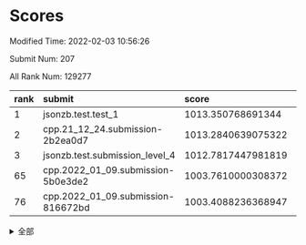 # Scores

Modified Time: 2022-02-03 10:56:26

Submit Num: 207

All Rank Num: 129277

| rank |               submit               |       score        |       sigma        | pk_num |
| :--- | :--------------------------------- | :----------------- | :----------------- | :----- |
| 1    | jsonzb.test.test_1                 | 1013.350768691344  | 0.8299253514278565 | 2499   |
| 2    | cpp.21_12_24.submission-2b2ea0d7   | 1013.2840639075322 | 0.8014314232478948 | 2500   |
| 3    | jsonzb.test.submission_level_4     | 1012.7817447981819 | 0.8020554691743668 | 2494   |
| 65   | cpp.2022_01_09.submission-5b0e3de2 | 1003.7610000308372 | 0.7159938248896545 | 2499   |
| 76   | cpp.2022_01_09.submission-816672bd | 1003.4088236368947 | 0.7172710418619879 | 2499   |


<details>
<summary>全部</summary>

| rank |                 submit                 |       score        |       sigma        | pk_num |
| :--- | :------------------------------------- | :----------------- | :----------------- | :----- |
| 1    | jsonzb.test.test_1                     | 1013.350768691344  | 0.8299253514278565 | 2499   |
| 2    | cpp.21_12_24.submission-2b2ea0d7       | 1013.2840639075322 | 0.8014314232478948 | 2500   |
| 3    | jsonzb.test.submission_level_4         | 1012.7817447981819 | 0.8020554691743668 | 2494   |
| 4    | gobigger.level_3.submission_level_3_13 | 1011.7453384281545 | 0.7620114746581299 | 2501   |
| 5    | gobigger.level_3.submission_level_3_9  | 1011.6407406576251 | 0.7727138026253251 | 2499   |
| 6    | gobigger.level_3.submission_level_3_18 | 1011.4551597351251 | 0.742588708639567  | 2502   |
| 7    | gobigger.level_3.submission_level_3_33 | 1011.2745356692872 | 0.7830577547232096 | 2498   |
| 8    | gobigger.level_3.submission_level_3_6  | 1011.2242677816911 | 0.7569410756111046 | 2491   |
| 9    | gobigger.level_3.submission_level_3_30 | 1011.0449756232614 | 0.7617769141076683 | 2504   |
| 10   | gobigger.level_3.submission_level_3_28 | 1011.0001065143293 | 0.7998784244746426 | 2500   |
| 11   | gobigger.level_3.submission_level_3_35 | 1010.9474799725924 | 0.7710795821635779 | 2501   |
| 12   | gobigger.level_3.submission_level_3_5  | 1010.6419927278777 | 0.779265245648865  | 2498   |
| 13   | gobigger.level_3.submission_level_3_19 | 1010.6188890391762 | 0.7702611591313465 | 2499   |
| 14   | gobigger.level_3.submission_level_3_1  | 1010.6026932514138 | 0.7681029433810085 | 2499   |
| 15   | gobigger.level_3.submission_level_3_47 | 1010.6018323231011 | 0.7522583684823403 | 2502   |
| 16   | gobigger.level_3.submission_level_3_16 | 1010.5981946858614 | 0.7661589829648042 | 2496   |
| 17   | gobigger.level_3.submission_level_3_21 | 1010.5680411984109 | 0.7720607911575348 | 2503   |
| 18   | gobigger.level_3.submission_level_3_29 | 1010.5436506109623 | 0.7715096540992901 | 2499   |
| 19   | gobigger.level_3.submission_level_3_0  | 1010.5089907416383 | 0.7734096040633636 | 2497   |
| 20   | gobigger.level_3.submission_level_3_17 | 1010.4107948152417 | 0.7735556854149038 | 2497   |
| 21   | gobigger.level_3.submission_level_3_10 | 1010.3495391959954 | 0.7613620210443092 | 2495   |
| 22   | gobigger.level_3.submission_level_3_20 | 1010.3184499718361 | 0.74941721434519   | 2505   |
| 23   | gobigger.level_3.submission_level_3_2  | 1010.3047678321452 | 0.7585851602177122 | 2505   |
| 24   | gobigger.level_3.submission_level_3_4  | 1010.1875430911928 | 0.7683888878897848 | 2498   |
| 25   | gobigger.level_3.submission_level_3_31 | 1010.1296248987888 | 0.7742580489483486 | 2502   |
| 26   | gobigger.level_3.submission_level_3_3  | 1010.0721581741791 | 0.7494669438160675 | 2494   |
| 27   | gobigger.level_3.submission_level_3_11 | 1010.0673215353328 | 0.7579912126720848 | 2493   |
| 28   | gobigger.level_3.submission_level_3_32 | 1010.059226236048  | 0.7612006004049071 | 2502   |
| 29   | gobigger.level_3.submission_level_3_26 | 1010.0368257952063 | 0.764057989913434  | 2500   |
| 30   | gobigger.level_3.submission_level_3_14 | 1010.025965178494  | 0.7583867695486943 | 2499   |
| 31   | gobigger.level_3.submission_level_3_25 | 1009.929291162301  | 0.7590940053214484 | 2498   |
| 32   | gobigger.level_3.submission_level_3_37 | 1009.8310039548951 | 0.7572706044353439 | 2497   |
| 33   | gobigger.level_3.submission_level_3_36 | 1009.8271810057727 | 0.7533214343163332 | 2495   |
| 34   | gobigger.level_3.submission_level_3_34 | 1009.8096071012145 | 0.769664412128054  | 2500   |
| 35   | gobigger.level_3.submission_level_3_49 | 1009.6885293195932 | 0.7584542562325414 | 2497   |
| 36   | gobigger.level_3.submission_level_3_45 | 1009.4973668240311 | 0.7327102795482554 | 2502   |
| 37   | gobigger.level_3.submission_level_3_8  | 1009.4699218938233 | 0.7371699664930682 | 2499   |
| 38   | gobigger.level_3.submission_level_3_24 | 1009.4518877028207 | 0.7523504873644723 | 2493   |
| 39   | gobigger.level_3.submission_level_3_38 | 1009.4355133143124 | 0.7547997701438269 | 2492   |
| 40   | gobigger.level_3.submission_level_3_7  | 1009.4288135644742 | 0.7782343701946407 | 2497   |
| 41   | gobigger.level_3.submission_level_3_42 | 1009.3982173383974 | 0.7369795459166831 | 2498   |
| 42   | gobigger.level_3.submission_level_3_41 | 1009.370145976035  | 0.7504023219664439 | 2495   |
| 43   | gobigger.level_3.submission_level_3_15 | 1009.352447654138  | 0.7615355310865151 | 2494   |
| 44   | gobigger.level_3.submission_level_3_46 | 1009.3496375589327 | 0.7360261538734899 | 2499   |
| 45   | gobigger.level_3.submission_level_3_40 | 1009.3302695907253 | 0.755845150069458  | 2500   |
| 46   | gobigger.level_3.submission_level_3_39 | 1009.2744861052472 | 0.7490285229981645 | 2496   |
| 47   | gobigger.level_3.submission_level_3_44 | 1009.2353449613796 | 0.7433467690877007 | 2496   |
| 48   | gobigger.level_3.submission_level_3_23 | 1009.2155314991224 | 0.7456672916425094 | 2499   |
| 49   | gobigger.level_3.submission_level_3_48 | 1008.951444285508  | 0.7338818953536932 | 2496   |
| 50   | gobigger.level_3.submission_level_3_12 | 1008.940963041756  | 0.7308278905542922 | 2497   |
| 51   | gobigger.level_3.submission_level_3_22 | 1008.9152373159586 | 0.7384358871462301 | 2496   |
| 52   | gobigger.level_3.submission_level_3_27 | 1008.7915832535082 | 0.7674498471423568 | 2502   |
| 53   | gobigger.level_3.submission_level_3_43 | 1008.7760060114838 | 0.742851629088632  | 2504   |
| 54   | gobigger.level_1.submission_level_1_32 | 1004.6226657887534 | 0.7219950557036573 | 2495   |
| 55   | gobigger.level_1.submission_level_1_5  | 1004.4498991153538 | 0.7307706846078738 | 2500   |
| 56   | gobigger.level_1.submission_level_1_9  | 1004.2975551846039 | 0.7232329432451526 | 2500   |
| 57   | gobigger.level_1.submission_level_1_39 | 1004.1557700348308 | 0.7246178934917764 | 2498   |
| 58   | gobigger.level_1.submission_level_1_13 | 1004.0592147151    | 0.7058851402031504 | 2494   |
| 59   | gobigger.level_1.submission_level_1_49 | 1004.0575032491868 | 0.7215925521142831 | 2498   |
| 60   | gobigger.level_1.submission_level_1_47 | 1004.0206478406556 | 0.7130871325105848 | 2499   |
| 61   | gobigger.level_1.submission_level_1_42 | 1003.8514599437299 | 0.7238313015833455 | 2490   |
| 62   | gobigger.level_1.submission_level_1_15 | 1003.8465895432373 | 0.7092595249296473 | 2502   |
| 63   | gobigger.level_1.submission_level_1_7  | 1003.8072450861882 | 0.7182315774247451 | 2495   |
| 64   | gobigger.level_1.submission_level_1_45 | 1003.781451412679  | 0.7117421653708698 | 2493   |
| 65   | cpp.2022_01_09.submission-5b0e3de2     | 1003.7610000308372 | 0.7159938248896545 | 2499   |
| 66   | gobigger.level_1.submission_level_1_21 | 1003.7458604129056 | 0.7191795114613061 | 2498   |
| 67   | gobigger.level_1.submission_level_1_48 | 1003.665372589259  | 0.7183201054284624 | 2501   |
| 68   | gobigger.level_1.submission_level_1_37 | 1003.6402770646239 | 0.7267302014907436 | 2494   |
| 69   | gobigger.level_1.submission_level_1_31 | 1003.6030249695391 | 0.7029275466844713 | 2498   |
| 70   | gobigger.level_1.submission_level_1_0  | 1003.5485000608445 | 0.716681938889395  | 2495   |
| 71   | gobigger.level_1.submission_level_1_43 | 1003.498354358184  | 0.7188110910020948 | 2503   |
| 72   | gobigger.level_1.submission_level_1_18 | 1003.4716354458967 | 0.702730755085178  | 2497   |
| 73   | gobigger.level_1.submission_level_1_16 | 1003.4679924102563 | 0.7189532475257021 | 2503   |
| 74   | gobigger.level_1.submission_level_1_35 | 1003.4577724099918 | 0.7156428850654996 | 2499   |
| 75   | gobigger.level_1.submission_level_1_1  | 1003.455938897755  | 0.7221269248207108 | 2496   |
| 76   | cpp.2022_01_09.submission-816672bd     | 1003.4088236368947 | 0.7172710418619879 | 2499   |
| 77   | gobigger.level_1.submission_level_1_41 | 1003.3983029765703 | 0.7181122562990779 | 2498   |
| 78   | gobigger.level_1.submission_level_1_22 | 1003.354111578765  | 0.7291132019123051 | 2502   |
| 79   | gobigger.level_1.submission_level_1_30 | 1003.3436115847601 | 0.7200298925426837 | 2502   |
| 80   | gobigger.level_1.submission_level_1_8  | 1003.3064203490131 | 0.7120060469815445 | 2497   |
| 81   | gobigger.level_1.submission_level_1_14 | 1003.2299332729091 | 0.7247487042248182 | 2499   |
| 82   | gobigger.level_1.submission_level_1_19 | 1003.1867977807203 | 0.7121153058274257 | 2499   |
| 83   | gobigger.level_1.submission_level_1_29 | 1003.1253190774568 | 0.7150495741949217 | 2497   |
| 84   | gobigger.level_1.submission_level_1_24 | 1003.0611049684212 | 0.71588811026654   | 2501   |
| 85   | gobigger.level_1.submission_level_1_23 | 1003.0566089285951 | 0.7168314828826038 | 2495   |
| 86   | gobigger.level_1.submission_level_1_3  | 1003.0493755892635 | 0.7104253184024791 | 2498   |
| 87   | gobigger.level_1.submission_level_1_34 | 1003.0165243442713 | 0.7160353965605956 | 2498   |
| 88   | gobigger.level_1.submission_level_1_36 | 1002.9980890933581 | 0.7094034380971519 | 2495   |
| 89   | gobigger.level_1.submission_level_1_26 | 1002.9968968899947 | 0.7084024507281502 | 2497   |
| 90   | gobigger.level_1.submission_level_1_10 | 1002.9369345927953 | 0.7237931031054188 | 2500   |
| 91   | gobigger.level_1.submission_level_1_12 | 1002.920367821453  | 0.7080512177579151 | 2496   |
| 92   | gobigger.level_1.submission_level_1_46 | 1002.9106952455677 | 0.7250425588289259 | 2500   |
| 93   | gobigger.level_1.submission_level_1_44 | 1002.9015032165254 | 0.7234894744667735 | 2498   |
| 94   | gobigger.level_1.submission_level_1_28 | 1002.8617704822309 | 0.7092964306967773 | 2498   |
| 95   | gobigger.level_1.submission_level_1_6  | 1002.8545728140759 | 0.7116406221938008 | 2495   |
| 96   | gobigger.level_1.submission_level_1_4  | 1002.8412370721144 | 0.7171660558303726 | 2497   |
| 97   | gobigger.level_1.submission_level_1_17 | 1002.8254336413471 | 0.721118799257387  | 2501   |
| 98   | gobigger.level_1.submission_level_1_38 | 1002.7002064699398 | 0.7106608825370903 | 2495   |
| 99   | gobigger.level_1.submission_level_1_40 | 1002.6283745719137 | 0.7173723489644279 | 2499   |
| 100  | gobigger.level_1.submission_level_1_2  | 1002.6245239543937 | 0.714359619709778  | 2501   |
| 101  | gobigger.level_1.submission_level_1_11 | 1002.5250866449697 | 0.707812481301388  | 2500   |
| 102  | gobigger.level_1.submission_level_1_20 | 1002.3586779694896 | 0.7225640124136421 | 2498   |
| 103  | gobigger.level_1.submission_level_1_27 | 1002.0082718423679 | 0.7122757007668733 | 2496   |
| 104  | gobigger.level_1.submission_level_1_25 | 1001.8427328174301 | 0.7124180308899903 | 2500   |
| 105  | gobigger.level_1.submission_level_1_33 | 1001.8212550034444 | 0.7247139451065792 | 2495   |
| 106  | gobigger.random.submission_random_5    | 997.2958057799887  | 0.7135701752309597 | 2501   |
| 107  | gobigger.random.submission_random_12   | 997.2351876113967  | 0.7128858456764984 | 2499   |
| 108  | gobigger.random.submission_random_21   | 996.9568207572689  | 0.7083477394816776 | 2495   |
| 109  | gobigger.random.submission_random_19   | 996.8763431550757  | 0.7055850307963962 | 2497   |
| 110  | gobigger.random.submission_random_32   | 996.6727733681261  | 0.7092956776749363 | 2498   |
| 111  | gobigger.random.submission_random_30   | 996.5495126881367  | 0.7133291470892069 | 2501   |
| 112  | gobigger.random.submission_random_18   | 996.5179767251635  | 0.7059768868469484 | 2496   |
| 113  | gobigger.random.submission_random_10   | 996.4534022417988  | 0.708613221360043  | 2496   |
| 114  | gobigger.random.submission_random_46   | 996.356931249873   | 0.7244265536126087 | 2498   |
| 115  | gobigger.random.submission_random_36   | 996.3535712587071  | 0.7095669405725232 | 2500   |
| 116  | gobigger.random.submission_random_8    | 996.3004292037275  | 0.7104505335634509 | 2497   |
| 117  | gobigger.random.submission_random_7    | 996.2722652396648  | 0.7100689394233071 | 2497   |
| 118  | gobigger.random.submission_random_24   | 996.2142211225413  | 0.711599397156934  | 2502   |
| 119  | gobigger.random.submission_random_25   | 996.1690100216686  | 0.7030941200697195 | 2502   |
| 120  | gobigger.random.submission_random_4    | 996.1677625185627  | 0.7126034742557558 | 2502   |
| 121  | gobigger.random.submission_random_27   | 996.1525354546354  | 0.7127543092572116 | 2498   |
| 122  | gobigger.random.submission_random_35   | 996.1041631211983  | 0.7248515041248357 | 2498   |
| 123  | gobigger.random.submission_random_6    | 996.0694971373866  | 0.7149979285127241 | 2502   |
| 124  | gobigger.random.submission_random_41   | 996.0285184738414  | 0.7261695314888481 | 2503   |
| 125  | gobigger.random.submission_random_44   | 995.9855764576931  | 0.7134739849267591 | 2498   |
| 126  | gobigger.random.submission_random_48   | 995.97801487954    | 0.7149376063285405 | 2497   |
| 127  | gobigger.random.submission_random_29   | 995.9717597731709  | 0.7078163007756534 | 2505   |
| 128  | gobigger.random.submission_random_33   | 995.9548923444961  | 0.7135105849065206 | 2500   |
| 129  | gobigger.random.submission_random_37   | 995.9433271169244  | 0.708290768886091  | 2498   |
| 130  | gobigger.random.submission_random_31   | 995.885731063766   | 0.72227897181638   | 2497   |
| 131  | gobigger.random.submission_random_49   | 995.8020232858278  | 0.7142776798995484 | 2494   |
| 132  | gobigger.random.submission_random_22   | 995.795612305471   | 0.7120544311153656 | 2501   |
| 133  | gobigger.random.submission_random_38   | 995.7553609983656  | 0.7217711401852659 | 2497   |
| 134  | gobigger.random.submission_random_13   | 995.6982450521656  | 0.7066194544783243 | 2501   |
| 135  | gobigger.random.submission_random_14   | 995.675522586248   | 0.721757407829748  | 2499   |
| 136  | gobigger.random.submission_random_20   | 995.6703645638034  | 0.7019096211560726 | 2495   |
| 137  | gobigger.random.submission_random_15   | 995.6119297322166  | 0.7229645816720521 | 2500   |
| 138  | gobigger.random.submission_random_1    | 995.6010305940249  | 0.7300340799187016 | 2495   |
| 139  | gobigger.random.submission_random_28   | 995.5663997741175  | 0.7118735799674487 | 2497   |
| 140  | gobigger.random.submission_random_9    | 995.5323703986139  | 0.728675527350928  | 2491   |
| 141  | gobigger.random.submission_random_34   | 995.4523709126806  | 0.7145452083118542 | 2500   |
| 142  | gobigger.random.submission_random_45   | 995.3154134636234  | 0.7078247983470749 | 2496   |
| 143  | gobigger.random.submission_random_39   | 995.3099241984435  | 0.7105754168384825 | 2498   |
| 144  | gobigger.random.submission_random_0    | 995.2958553749343  | 0.7160740427763771 | 2495   |
| 145  | gobigger.random.submission_random_40   | 995.2800229505712  | 0.7134004599910786 | 2501   |
| 146  | gobigger.random.submission_random_17   | 995.272170055683   | 0.6968854834470741 | 2500   |
| 147  | gobigger.random.submission_random_23   | 995.2570401182413  | 0.7130806100403786 | 2498   |
| 148  | gobigger.random.submission_random_47   | 995.2543152798042  | 0.7344216847608611 | 2497   |
| 149  | gobigger.random.submission_random_26   | 995.1720381126605  | 0.7037669848593535 | 2498   |
| 150  | gobigger.random.submission_random_2    | 995.1082161148967  | 0.7224569985570624 | 2495   |
| 151  | gobigger.level_2.submission_level_2_1  | 994.9213746184053  | 0.7105758791982537 | 2500   |
| 152  | gobigger.random.submission_random_16   | 994.9074455053191  | 0.7138777141320476 | 2495   |
| 153  | gobigger.random.submission_random_42   | 994.8660685999647  | 0.7144018670708848 | 2499   |
| 154  | gobigger.random.submission_random_11   | 994.7068699272227  | 0.7186280524811931 | 2500   |
| 155  | gobigger.random.submission_random_3    | 994.7049163718327  | 0.7248396719783682 | 2500   |
| 156  | gobigger.random.submission_random_43   | 994.4040034759448  | 0.7172533876693652 | 2500   |
| 157  | gobigger.level_2.submission_level_2_18 | 993.8814780605313  | 0.7247926669169    | 2494   |
| 158  | gobigger.level_2.submission_level_2_5  | 993.7883348452248  | 0.7357705290187436 | 2494   |
| 159  | gobigger.level_2.submission_level_2_31 | 993.5269647272984  | 0.7224194625547592 | 2499   |
| 160  | gobigger.level_2.submission_level_2_36 | 993.4633579704691  | 0.7201358747814011 | 2495   |
| 161  | gobigger.level_2.submission_level_2_2  | 993.4436126090372  | 0.733062864921115  | 2497   |
| 162  | gobigger.level_2.submission_level_2_20 | 993.4174100986535  | 0.7257149096345554 | 2504   |
| 163  | gobigger.level_2.submission_level_2_9  | 993.2446050495996  | 0.7307967475315853 | 2499   |
| 164  | gobigger.level_2.submission_level_2_35 | 992.8749756496034  | 0.7534621046739014 | 2496   |
| 165  | gobigger.level_2.submission_level_2_30 | 992.8741962902076  | 0.7465930627418773 | 2496   |
| 166  | gobigger.level_2.submission_level_2_34 | 992.7331435263145  | 0.7321970738301639 | 2496   |
| 167  | gobigger.level_2.submission_level_2_8  | 992.6877840616763  | 0.7324583581374462 | 2497   |
| 168  | gobigger.level_2.submission_level_2_41 | 992.6314593645175  | 0.7344998731459065 | 2499   |
| 169  | gobigger.level_2.submission_level_2_37 | 992.5630781051793  | 0.7335433006303852 | 2494   |
| 170  | gobigger.level_2.submission_level_2_19 | 992.4406833573984  | 0.7317626069260528 | 2495   |
| 171  | gobigger.level_2.submission_level_2_48 | 992.4311650697734  | 0.7479997538406669 | 2496   |
| 172  | gobigger.level_2.submission_level_2_0  | 992.4040091130232  | 0.756744424630295  | 2495   |
| 173  | gobigger.level_2.submission_level_2_29 | 992.3860049207591  | 0.7506780529567716 | 2496   |
| 174  | gobigger.level_2.submission_level_2_44 | 992.3322028124726  | 0.7483915770001984 | 2499   |
| 175  | gobigger.level_2.submission_level_2_33 | 992.317562912277   | 0.7425305245702023 | 2495   |
| 176  | gobigger.level_2.submission_level_2_24 | 992.303083571879   | 0.7516514741576683 | 2503   |
| 177  | gobigger.level_2.submission_level_2_23 | 992.2552768655614  | 0.7450347837834133 | 2499   |
| 178  | gobigger.level_2.submission_level_2_17 | 992.2382791033077  | 0.7421306565007385 | 2497   |
| 179  | gobigger.level_2.submission_level_2_25 | 992.2063713213764  | 0.7366679108159628 | 2501   |
| 180  | gobigger.level_2.submission_level_2_39 | 992.11580912213    | 0.7502257104039083 | 2495   |
| 181  | gobigger.level_2.submission_level_2_3  | 991.8942746613532  | 0.7433683704951827 | 2502   |
| 182  | gobigger.level_2.submission_level_2_13 | 991.8678570240896  | 0.7410592231611148 | 2500   |
| 183  | gobigger.level_2.submission_level_2_7  | 991.8079487800524  | 0.7488451463050457 | 2501   |
| 184  | gobigger.level_2.submission_level_2_43 | 991.8065265431962  | 0.7375108461500279 | 2496   |
| 185  | gobigger.level_2.submission_level_2_45 | 991.7323259473602  | 0.7394809829074402 | 2501   |
| 186  | gobigger.level_2.submission_level_2_16 | 991.7030096158652  | 0.7565903295070078 | 2495   |
| 187  | gobigger.level_2.submission_level_2_46 | 991.7014103321537  | 0.7513641707265533 | 2508   |
| 188  | gobigger.level_2.submission_level_2_22 | 991.6780819264269  | 0.7617200225135753 | 2500   |
| 189  | gobigger.level_2.submission_level_2_28 | 991.5755069320563  | 0.7679200890013476 | 2494   |
| 190  | gobigger.level_2.submission_level_2_40 | 991.5217600390387  | 0.7489219350205649 | 2497   |
| 191  | gobigger.level_2.submission_level_2_49 | 991.5161135613448  | 0.7587258562624528 | 2497   |
| 192  | gobigger.level_2.submission_level_2_14 | 991.4351507206854  | 0.7622775443817181 | 2496   |
| 193  | gobigger.level_2.submission_level_2_15 | 991.3017555570701  | 0.75422811669406   | 2497   |
| 194  | gobigger.level_2.submission_level_2_11 | 991.2823747957307  | 0.74989382086294   | 2498   |
| 195  | gobigger.level_2.submission_level_2_26 | 991.220846432824   | 0.750275201221573  | 2503   |
| 196  | gobigger.level_2.submission_level_2_6  | 991.1323548984482  | 0.7365296147570227 | 2499   |
| 197  | gobigger.level_2.submission_level_2_27 | 991.1165027235636  | 0.7620090145522943 | 2498   |
| 198  | gobigger.level_2.submission_level_2_12 | 991.1148879903567  | 0.7618256666190845 | 2495   |
| 199  | gobigger.level_2.submission_level_2_4  | 991.0438997226527  | 0.7431948307437283 | 2492   |
| 200  | gobigger.level_2.submission_level_2_10 | 990.8203030109252  | 0.7650370351923844 | 2500   |
| 201  | gobigger.level_2.submission_level_2_42 | 990.81733342588    | 0.7468267192916385 | 2496   |
| 202  | gobigger.level_2.submission_level_2_47 | 990.5233129750785  | 0.756958062277231  | 2495   |
| 203  | gobigger.level_2.submission_level_2_32 | 990.3997098517501  | 0.7526302291380917 | 2496   |
| 204  | gobigger.level_2.submission_level_2_38 | 990.365781066885   | 0.7695701181291665 | 2499   |
| 205  | gobigger.level_2.submission_level_2_21 | 990.0359359118397  | 0.7470440763879077 | 2497   |
| 206  | gobigger.none.submission_none_1        | 975.6503447065361  | 1.5085481180824278 | 2502   |
| 207  | gobigger.none.submission_none_0        | 975.5635744006743  | 1.5052697904458965 | 2500   |

</details>